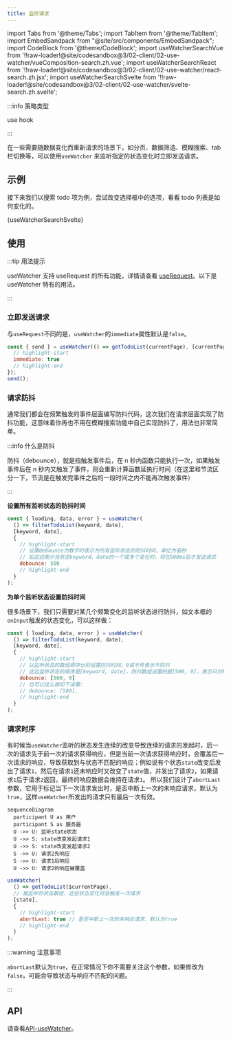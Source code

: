 ```yaml
---
title: 监听请求
---
```


import Tabs from '@theme/Tabs';
import TabItem from '@theme/TabItem';
import EmbedSandpack from "@site/src/components/EmbedSandpack";
import CodeBlock from '@theme/CodeBlock';
import useWatcherSearchVue from '!!raw-loader!@site/codesandbox@3/02-client/02-use-watcher/vueComposition-search.zh.vue';
import useWatcherSearchReact from '!!raw-loader!@site/codesandbox@3/02-client/02-use-watcher/react-search.zh.jsx';
import useWatcherSearchSvelte from '!!raw-loader!@site/codesandbox@3/02-client/02-use-watcher/svelte-search.zh.svelte';

:::info 策略类型

use hook

:::

在一些需要随数据变化而重新请求的场景下，如分页、数据筛选、模糊搜索、tab 栏切换等，可以使用`useWatcher` 来监听指定的状态变化时立即发送请求。

## 示例

接下来我们以搜索 todo 项为例，尝试改变选择框中的选项，看看 todo 列表是如何变化的。
<Tabs groupId="framework">
<TabItem value="1" label="vue">

<EmbedSandpack template="vue" mainFile={useWatcherSearchVue} editorHeight={800} />

</TabItem>
<TabItem value="2" label="react">

<EmbedSandpack template="react" mainFile={useWatcherSearchReact} editorHeight={800} />

</TabItem>
<TabItem value="3" label="svelte">

<CodeBlock language="html">{useWatcherSearchSvelte}</CodeBlock>

</TabItem>
</Tabs>

## 使用

:::tip 用法提示

useWatcher 支持 useRequest 的所有功能，详情请查看 [useRequest](/next/tutorial/client/strategy/use-request)。以下是 useWatcher 特有的用法。

:::

### 立即发送请求

与`useRequest`不同的是，`useWatcher`的`immediate`属性默认是`false`。

```javascript
const { send } = useWatcher(() => getTodoList(currentPage), [currentPage], {
  // highlight-start
  immediate: true
  // highlight-end
});
send();
```

### 请求防抖

通常我们都会在频繁触发的事件层面编写防抖代码，这次我们在请求层面实现了防抖功能，这意味着你再也不用在模糊搜索功能中自己实现防抖了，用法也非常简单。

:::info 什么是防抖

防抖（debounce），就是指触发事件后，在 n 秒内函数只能执行一次，如果触发事件后在 n 秒内又触发了事件，则会重新计算函数延执行时间（在这里和节流区分一下，节流是在触发完事件之后的一段时间之内不能再次触发事件）

:::

**设置所有监听状态的防抖时间**

```javascript
const { loading, data, error } = useWatcher(
  () => filterTodoList(keyword, date),
  [keyword, date],
  {
    // highlight-start
    // 设置debounce为数字时表示为所有监听状态的防抖时间，单位为毫秒
    // 如这边表示当状态keyword、date的一个或多个变化时，将在500ms后才发送请求
    debounce: 500
    // highlight-end
  }
);
```

**为单个监听状态设置防抖时间**

很多场景下，我们只需要对某几个频繁变化的监听状态进行防抖，如文本框的`onInput`触发的状态变化，可以这样做：

```javascript
const { loading, data, error } = useWatcher(
  () => filterTodoList(keyword, date),
  [keyword, date],
  {
    // highlight-start
    // 以监听状态的数组顺序分别设置防抖时间，0或不传表示不防抖
    // 这边监听状态的顺序是[keyword, date]，防抖数组设置的是[500, 0]，表示只对keyword单独设置防抖
    debounce: [500, 0]
    // 也可以这么按如下设置:
    // debounce: [500],
    // highlight-end
  }
);
```

### 请求时序

有时候当`useWatcher`监听的状态发生连续的改变导致连续的请求的发起时，后一次的请求先于前一次的请求获得响应，但是当前一次请求获得响应时，会覆盖后一次请求的响应，导致获取到与状态不匹配的响应；例如说有个状态`state`改变后发出了请求`1`，然后在请求`1`还未响应时又改变了`state`值，并发出了请求`2`，如果请求`1`后于请求`2`返回，最终的响应数据会维持在请求`1`。
所以我们设计了`abortLast`参数，它用于标记当下一次请求发出时，是否中断上一次的未响应请求，默认为`true`，这样`useWatcher`所发出的请求只有最后一次有效。

```mermaid
sequenceDiagram
  participant U as 用户
  participant S as 服务器
  U ->> U: 监听state状态
  U ->> S: state改变发起请求1
  U ->> S: state改变发起请求2
  S ->> U: 请求2先响应
  S ->> U: 请求1后响应
  U ->> U: 请求2的响应被覆盖
```

```javascript
useWatcher(
  () => getTodoList($currentPage),
  // 被监听的状态数组，这些状态变化将会触发一次请求
  [state],
  {
    // highlight-start
    abortLast: true // 是否中断上一次的未响应请求，默认为true
    // highlight-end
  }
);
```

:::warning 注意事项

`abortLast`默认为`true`，在正常情况下你不需要关注这个参数，如果修改为`false`，可能会导致状态与响应不匹配的问题。

:::

## API

请查看[API-useWatcher](/next/api/core-hooks#usewatcher)。
